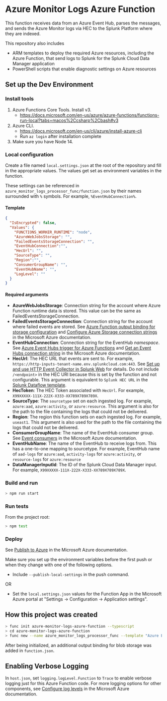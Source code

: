 # Azure Monitor Logs Azure Function
This function receives data from an Azure Event Hub, parses the messages, and sends the Azure Monitor logs via HEC to the Splunk Platform where they are indexed.

This repository also includes
* ARM templates to deploy the required Azure resources, including the Azure Function, that send logs to Splunk for the Splunk Cloud Data Manager application
* PowerShell scripts that enable diagnostic settings on Azure resources

## Set up the Dev Environment

### Install tools
1. Azure Functions Core Tools. Install v3.
   * https://docs.microsoft.com/en-us/azure/azure-functions/functions-run-local?tabs=macos%2Ccsharp%2Cbash#v3
1. Azure CLI.
   * https://docs.microsoft.com/en-us/cli/azure/install-azure-cli
   * Run `az login` after installation complete
1. Make sure you have Node 14.

### Local configuration
Create a file named `local.settings.json` at the root of the repository and fill in the appropriate values. The values
get set as environment variables in the function.

These settings can be referenced in `azure_monitor_logs_processor_func/function.json` by their names
surrounded with `%` symbols. For example, `%EventHubConnection%`.

#### Template
```json
{
  "IsEncrypted": false,
  "Values": {
    "FUNCTIONS_WORKER_RUNTIME": "node",
    "AzureWebJobsStorage": "",
    "FailedEventsStorageConnection": "",
    "EventHubConnection":"",
    "HecUrl": "",
    "SourceType": "",
    "Region":"",
    "ConsumerGroupName": "",
    "EventHubName": "",
    "LogLevel": ""
  }
}
```
#### Required arguments
- **AzureWebJobsStorage**: Connection string for the account where Azure Function runtime data is stored. This value can be the same as FailedEventsStorageConnection.
- **FailedEventsStorageConnection**: Connection string for the account where failed events are stored.
  See [Azure Function output binding for storage configuration](https://docs.microsoft.com/en-us/azure/azure-functions/functions-bindings-storage-blob-output?tabs=javascript#configuration) and [Configure Azure Storage connection strings](https://docs.microsoft.com/en-us/azure/storage/common/storage-configure-connection-string) in the Microsoft Azure documentation.
- **EventHubConnection**: Connection string for the EventHub *namespace*. See [Azure Event Hubs trigger for Azure Functions](https://docs.microsoft.com/en-us/azure/azure-functions/functions-bindings-event-hubs-trigger?tabs=javascript#configuration) and [Get an Event Hubs connection string](https://docs.microsoft.com/en-us/azure/event-hubs/event-hubs-get-connection-string) in the Microsoft Azure documentation.
- **HecUrl**: The HEC URL that events are sent to. For example, `https://http-inputs-tenant-name.env.splunkcloud.com:443`. See [Set up and use HTTP Event Collector in Splunk Web](https://docs.splunk.com/Documentation/Splunk/8.2.1/Data/UsetheHTTPEventCollector) for details. Do not include `/<endpoint>` in the HEC URI because this is set by the function and not configurable. This argument is equivalent to `Splunk HEC URL` in the [Splunk Dataflow template](https://cloud.google.com/blog/products/data-analytics/connect-to-splunk-with-a-dataflow-template).
- **HecToken**: The HEC Token associated with `HecUrl`. For example, `X99XXXXX-111X-222X-X333-XX789X789X789X`.
- **SourceType**: The `sourcetype` set on each ingested log. For example, `azure:aad`, `azure:activity`, or `azure:resource`. This argument is also for the path to the file containing the logs that could not be delivered.
- **Region**: The region this function sets on each ingested log. For example, `useast1`. This argument is also used for the path to the file containing the logs that could not be delivered. 
- **ConsumerGroupName**: The name of the EventHub consumer group. See [Event consumers](https://docs.microsoft.com/en-us/azure/event-hubs/event-hubs-features#event-consumers) in the Microsoft Azure documentation.
- **EventHubName**: The name of the EventHub to receive logs from. This has a one-to-one mapping to sourcetype. For example, EventHub name of `aad-logs` for `azure:aad`, `activity-logs` for `azure:activity`, or `resource-logs` for `azure:resource`
- **DataManagerInputId**: The ID of the Splunk Cloud Data Manager input. For example, `X99XXXXX-111X-222X-X333-XX789X789X789X`.

### Build and run
```bash
> npm run start
```

### Run tests
From the project root:
```bash
> npm test
```

### Deploy
See [Publish to Azure](https://docs.microsoft.com/en-us/azure/azure-functions/functions-run-local?tabs=windows%2Ccsharp%2Cportal%2Cbash%2Ckeda#publish) in the Microsoft Azure documentation.

Make sure you set up the environment variables before the first push or when they change with one of the following options.

- Include `--publish-local-settings` in the push command.

OR

- Set the `local.settings.json` values for the Function App in the Microsoft Azure portal at "Settings -> Configuration -> Application settings".


## How this project was created
```bash
> func init azure-monitor-logs-azure-function --typescript
> cd azure-monitor-logs-azure-function
> func new --name azure_monitor_logs_processor_func --template "Azure Event Hub trigger" --cadinality "many" --connection "EVENTHUB_CONNECTION_STRING"
```
After being initialized, an additional output binding for blob storage was added in `function.json`.

## Enabling Verbose Logging
In `host.json`, set `logging.logLevel.Function` to `Trace` to enable verbose logging just for this Azure Function code.
For more logging options for other components, see [Configure log levels](https://docs.microsoft.com/en-us/azure/azure-functions/configure-monitoring?tabs=v2#configure-log-levels) in the Microsoft Azure documentation.
